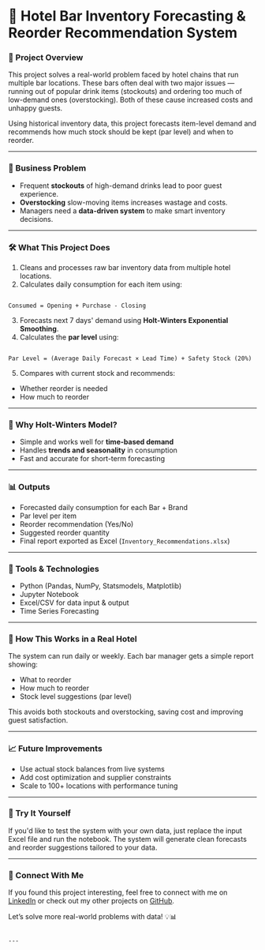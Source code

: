 
# 🍷 Hotel Bar Inventory Forecasting & Reorder Recommendation System

### 📌 Project Overview

This project solves a real-world problem faced by hotel chains that run multiple bar locations. These bars often deal with two major issues — running out of popular drink items (stockouts) and ordering too much of low-demand ones (overstocking). Both of these cause increased costs and unhappy guests.

Using historical inventory data, this project forecasts item-level demand and recommends how much stock should be kept (par level) and when to reorder.

---

### 🎯 Business Problem

- Frequent **stockouts** of high-demand drinks lead to poor guest experience.
- **Overstocking** slow-moving items increases wastage and costs.
- Managers need a **data-driven system** to make smart inventory decisions.

---

### 🛠️ What This Project Does

1. Cleans and processes raw bar inventory data from multiple hotel locations.
2. Calculates daily consumption for each item using:
```

Consumed = Opening + Purchase - Closing

```
3. Forecasts next 7 days' demand using **Holt-Winters Exponential Smoothing**.
4. Calculates the **par level** using:
```

Par Level = (Average Daily Forecast × Lead Time) + Safety Stock (20%)

```
5. Compares with current stock and recommends:
- Whether reorder is needed
- How much to reorder

---

### 🧠 Why Holt-Winters Model?

- Simple and works well for **time-based demand**
- Handles **trends and seasonality** in consumption
- Fast and accurate for short-term forecasting

---

### 📊 Outputs

- Forecasted daily consumption for each Bar + Brand
- Par level per item
- Reorder recommendation (Yes/No)
- Suggested reorder quantity
- Final report exported as Excel (`Inventory_Recommendations.xlsx`)

---

### 🧪 Tools & Technologies

- Python (Pandas, NumPy, Statsmodels, Matplotlib)
- Jupyter Notebook
- Excel/CSV for data input & output
- Time Series Forecasting

---

### 🏪 How This Works in a Real Hotel

The system can run daily or weekly. Each bar manager gets a simple report showing:
- What to reorder
- How much to reorder
- Stock level suggestions (par level)

This avoids both stockouts and overstocking, saving cost and improving guest satisfaction.

---

### 📈 Future Improvements

- Use actual stock balances from live systems
- Add cost optimization and supplier constraints
- Scale to 100+ locations with performance tuning

---

### 🚀 Try It Yourself

If you'd like to test the system with your own data, just replace the input Excel file and run the notebook. The system will generate clean forecasts and reorder suggestions tailored to your data.

---

### 🔗 Connect With Me

If you found this project interesting, feel free to connect with me on [LinkedIn](https://www.linkedin.com/in/koushik-rangu-17a81328a/) or check out my other projects on [GitHub](https://github.com/Koushik050).

Let’s solve more real-world problems with data! 💡📊

```

---

